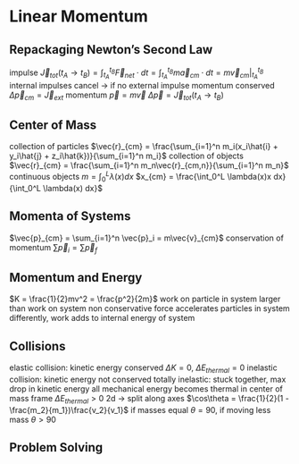 # Linear Momentum
## Repackaging Newton’s Second Law
impulse
	$\vec{J}_{tot}(t_A \to t_B) = \int_{t_A}^{t_B}\vec{F}_{net} \cdot dt = \int_{t_A}^{t_B}m\vec{a}_{cm} \cdot dt = m\vec{v}_{cm}\vert_{t_A}^{t_B}$
	internal impulses cancel → if no external impulse momentum conserved
	$\Delta \vec{p}_{cm} = \vec{J}_{ext}$
momentum
	$\vec{p} = m\vec{v}$
	$\Delta \vec{p} = \vec{J}_{tot}(t_A \to t_B)$
## Center of Mass
collection of particles
	$\vec{r}_{cm} = \frac{\sum_{i=1}^n m_i(x_i\hat{i} + y_i\hat{j} + z_i\hat{k})}{\sum_{i=1}^n m_i}$
collection of objects
	$\vec{r}_{cm} = \frac{\sum_{i=1}^n m_n\vec{r}_{cm,n}}{\sum_{i=1}^n m_n}$
continuous objects
	$m = \int_0^L \lambda(x) dx$
	$x_{cm} = \frac{\int_0^L \lambda(x)x dx}{\int_0^L \lambda(x) dx}$
## Momenta of Systems
$\vec{p}_{cm} = \sum_{i=1}^n \vec{p}_i = m\vec{v}_{cm}$
conservation of momentum
	$\sum\vec{p}_i = \sum\vec{p}_f$
## Momentum and Energy
$K = \frac{1}{2}mv^2 = \frac{p^2}{2m}$
work on particle in system larger than work on system
non conservative force accelerates particles in system differently, work adds to internal energy of system
## Collisions
elastic collision: kinetic energy conserved
	$\Delta K = 0$, $\Delta E_{thermal} = 0$
inelastic collision: kinetic energy not conserved
	totally inelastic: stuck together, max drop in kinetic energy
		all mechanical energy becomes thermal in center of mass frame
	$\Delta E_{thermal} > 0$
2d → split along axes
	$\cos\theta = \frac{1}{2}(1 - \frac{m_2}{m_1})\frac{v_2}{v_1}$
	if masses equal $\theta = 90$, if moving less mass $\theta > 90$
## Problem Solving